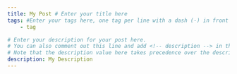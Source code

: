 ```yaml
---
title: My Post # Enter your title here
tags: #Enter your tags here, one tag per line with a dash (-) in front
    - tag

# Enter your description for your post here.
# You can also comment out this line and add <!-- description --> in the post to mark the exerpt as description.
# Note that the description value here takes precedence over the description mark in the post.
description: My Description
---
```


